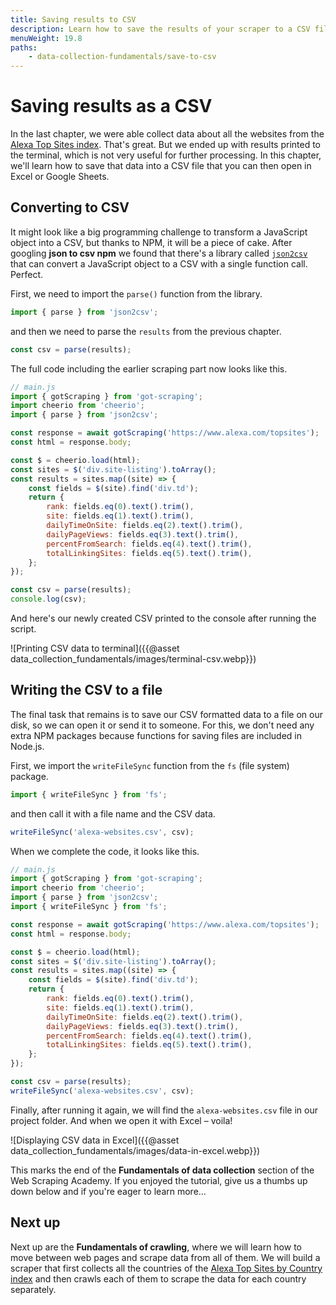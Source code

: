 ```yaml
---
title: Saving results to CSV
description: Learn how to save the results of your scraper to a CSV file.
menuWeight: 19.8
paths:
    - data-collection-fundamentals/save-to-csv
---
```


# [](#saving-to-csv) Saving results as a CSV

In the last chapter, we were able collect data about all the websites from the [Alexa Top Sites index](https://www.alexa.com/topsites). That's great. But we ended up with results printed to the terminal, which is not very useful for further processing. In this chapter, we'll learn how to save that data into a CSV file that you can then open in Excel or Google Sheets.

## [](#converting-to-csv) Converting to CSV

It might look like a big programming challenge to transform a JavaScript object into a CSV, but thanks to NPM, it will be a piece of cake. After googling **json to csv npm** we found that there's a library called [`json2csv`](https://www.npmjs.com/package/json2csv) that can convert a JavaScript object to a CSV with a single function call. Perfect.

First, we need to import the `parse()` function from the library.

```js
import { parse } from 'json2csv';
```

and then we need to parse the `results` from the previous chapter.

```js
const csv = parse(results);
```

The full code including the earlier scraping part now looks like this.

```js
// main.js
import { gotScraping } from 'got-scraping';
import cheerio from 'cheerio';
import { parse } from 'json2csv';

const response = await gotScraping('https://www.alexa.com/topsites');
const html = response.body;

const $ = cheerio.load(html);
const sites = $('div.site-listing').toArray();
const results = sites.map((site) => {
    const fields = $(site).find('div.td');
    return {
        rank: fields.eq(0).text().trim(),
        site: fields.eq(1).text().trim(),
        dailyTimeOnSite: fields.eq(2).text().trim(),
        dailyPageViews: fields.eq(3).text().trim(),
        percentFromSearch: fields.eq(4).text().trim(),
        totalLinkingSites: fields.eq(5).text().trim(),
    };
});

const csv = parse(results);
console.log(csv);
```

And here's our newly created CSV printed to the console after running the script.

![Printing CSV data to terminal]({{@asset data_collection_fundamentals/images/terminal-csv.webp}})

## [](#writing-to-file) Writing the CSV to a file

The final task that remains is to save our CSV formatted data to a file on our disk, so we can open it or send it to someone. For this, we don't need any extra NPM packages because functions for saving files are included in Node.js.

First, we import the `writeFileSync` function from the `fs` (file system) package.

```js
import { writeFileSync } from 'fs';
```

and then call it with a file name and the CSV data.

```js
writeFileSync('alexa-websites.csv', csv);
```

When we complete the code, it looks like this.

```js
// main.js
import { gotScraping } from 'got-scraping';
import cheerio from 'cheerio';
import { parse } from 'json2csv';
import { writeFileSync } from 'fs';

const response = await gotScraping('https://www.alexa.com/topsites');
const html = response.body;

const $ = cheerio.load(html);
const sites = $('div.site-listing').toArray();
const results = sites.map((site) => {
    const fields = $(site).find('div.td');
    return {
        rank: fields.eq(0).text().trim(),
        site: fields.eq(1).text().trim(),
        dailyTimeOnSite: fields.eq(2).text().trim(),
        dailyPageViews: fields.eq(3).text().trim(),
        percentFromSearch: fields.eq(4).text().trim(),
        totalLinkingSites: fields.eq(5).text().trim(),
    };
});

const csv = parse(results);
writeFileSync('alexa-websites.csv', csv);
```

Finally, after running it again, we will find the `alexa-websites.csv` file in our project folder. And when we open it with Excel – voila!

![Displaying CSV data in Excel]({{@asset data_collection_fundamentals/images/data-in-excel.webp}})

This marks the end of the **Fundamentals of data collection** section of the Web Scraping Academy. If you enjoyed the tutorial, give us a thumbs up down below and if you're eager to learn more...

## [](#next) Next up

Next up are the **Fundamentals of crawling**, where we will learn how to move between web pages and scrape data from all of them. We will build a scraper that first collects all the countries of the [Alexa Top Sites by Country index](https://www.alexa.com/topsites/countries) and then crawls each of them to scrape the data for each country separately.
